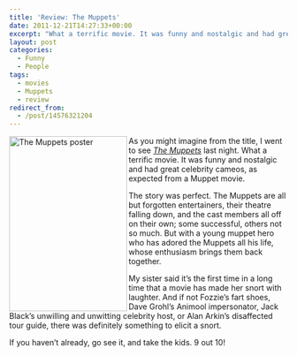 ```yaml
---
title: 'Review: The Muppets'
date: 2011-12-21T14:27:33+00:00
excerpt: "What a terrific movie. It was funny and nostalgic and had great celebrity cameos, as expected from a Muppet movie."
layout: post
categories:
  - Funny
  - People
tags:
  - movies
  - Muppets
  - review
redirect_from:
  - /post/14576321204
---
```

<img src="https://cdn.craigmcn.ca/img/the-muppets-poster.jpg" alt="The Muppets poster" width="213" height="317" align="left" />As you might imagine from the title, I went to see _[The Muppets](http://disney.go.com/muppets/ "The Muppets - Official Site")_ last night. What a terrific movie. It was funny and nostalgic and had great celebrity cameos, as expected from a Muppet movie.

The story was perfect. The Muppets are all but forgotten entertainers, their theatre falling down, and the cast members all off on their own; some successful, others not so much. But with a young muppet hero who has adored the Muppets all his life, whose enthusiasm brings them back together.

My sister said it’s the first time in a long time that a movie has made her snort with laughter. And if not Fozzie’s fart shoes, Dave Grohl’s Animool impersonator, Jack Black’s unwilling and unwitting celebrity host, or Alan Arkin’s disaffected tour guide, there was definitely something to elicit a snort.

If you haven’t already, go see it, and take the kids. 9 out 10!
